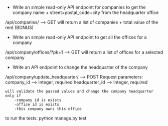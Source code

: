  - Write an simple read-only API endpoint for companies to get the company name + street+postal_code+city from the headquarter office

 /api/companies/ --> GET
 will return a list of companies + total value of the rent (BONUS)

 - Write an simple read-only API endpoint to get all the offices for a company

 /api/company/offices/?pk=1 --> GET
 will return a list of offices for a selected company

 - Write an API endpoint to change the headquarter of the company

 /api/company/update_headquarter/ --> POST
 Request parameters:
    company_id --> Integer, required
    headquarter_id --> Integer, required

    will validate the passed values and change the company headquarter only if
        -company id is exists
        -office id is exists
        -this company owns this office

to run the tests:
    python manage.py test

